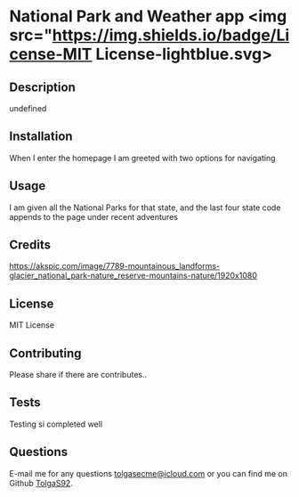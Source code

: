 
# National Park and Weather app <img src="https://img.shields.io/badge/License-MIT License-lightblue.svg>


## Description
undefined

## Installation
When I enter the homepage I am greeted with two options for navigating

## Usage
I am given all the National Parks for that state, and the last four state code appends to the page under recent adventures

## Credits
https://akspic.com/image/7789-mountainous_landforms-glacier_national_park-nature_reserve-mountains-nature/1920x1080

## License
MIT License

## Contributing
Please share if there are contributes..

## Tests
Testing si completed well

## Questions
E-mail me for any questions [tolgasecme@icloud.com](mailto:tolgasecme@icloud.com) or you can find me on Github [TolgaS92](https://github.com/TolgaS92).